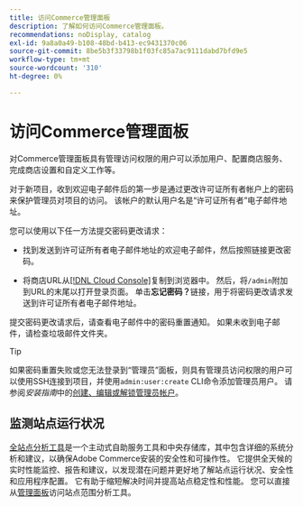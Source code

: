```yaml
---
title: 访问Commerce管理面板
description: 了解如何访问Commerce管理面板。
recommendations: noDisplay, catalog
exl-id: 9a8a0a49-b108-48bd-b413-ec9431370c06
source-git-commit: 8be5b3f33798b1f03fc85a7ac9111dabd7bfd9e5
workflow-type: tm+mt
source-wordcount: '310'
ht-degree: 0%

---
```


# 访问Commerce管理面板

对Commerce管理面板具有管理访问权限的用户可以添加用户、配置商店服务、完成商店设置和自定义工作等。

对于新项目，收到欢迎电子邮件后的第一步是通过更改许可证所有者帐户上的密码来保护管理员对项目的访问。 该帐户的默认用户名是“许可证所有者”电子邮件地址。

您可以使用以下任一方法提交密码更改请求：

- 找到发送到许可证所有者电子邮件地址的欢迎电子邮件，然后按照链接更改密码。

- 将商店URL从[[!DNL Cloud Console]](../cloud-guide/project/overview.md)复制到浏览器中。 然后，将`/admin`附加到URL的末尾以打开登录页面。 单击&#x200B;**忘记密码？**&#x200B;链接，用于将密码更改请求发送到许可证所有者电子邮件地址。

提交密码更改请求后，请查看电子邮件中的密码重置通知。 如果未收到电子邮件，请检查垃圾邮件文件夹。

>[!TIP]
>
>如果密码重置失败或您无法登录到“管理员”面板，则具有管理员访问权限的用户可以使用SSH连接到项目，并使用`admin:user:create` CLI命令添加管理员用户。 请参阅&#x200B;_安装指南_&#x200B;中的[创建、编辑或解锁管理员帐户](https://experienceleague.adobe.com/docs/commerce-operations/installation-guide/tutorials/admin.html)。

## 监测站点运行状况

[全站点分析工具](https://experienceleague.adobe.com/en/docs/commerce-operations/tools/site-wide-analysis-tool/intro)是一个主动式自助服务工具和中央存储库，其中包含详细的系统分析和建议，以确保Adobe Commerce安装的安全性和可操作性。 它提供全天候的实时性能监控、报告和建议，以发现潜在问题并更好地了解站点运行状况、安全性和应用程序配置。 它有助于缩短解决时间并提高站点稳定性和性能。 您可以直接从[管理面板](https://experienceleague.adobe.com/en/docs/commerce-operations/tools/site-wide-analysis-tool/access#option-2-logging-in-to-your-site-wide-analysis-tool-dashboard-from-your-stores-admin-panel)访问站点范围分析工具。
